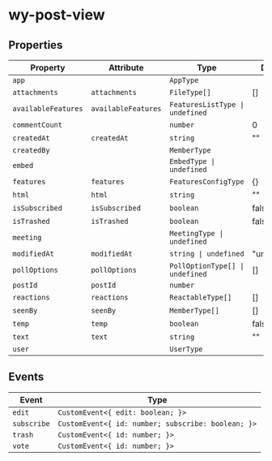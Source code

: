 # wy-post-view

## Properties

| Property            | Attribute           | Type                            | Default     |
|---------------------|---------------------|---------------------------------|-------------|
| `app`               |                     | `AppType`                       |             |
| `attachments`       | `attachments`       | `FileType[]`                    | []          |
| `availableFeatures` | `availableFeatures` | `FeaturesListType \| undefined` |             |
| `commentCount`      |                     | `number`                        | 0           |
| `createdAt`         | `createdAt`         | `string`                        | ""          |
| `createdBy`         |                     | `MemberType`                    |             |
| `embed`             |                     | `EmbedType \| undefined`        |             |
| `features`          | `features`          | `FeaturesConfigType`            | {}          |
| `html`              | `html`              | `string`                        | ""          |
| `isSubscribed`      | `isSubscribed`      | `boolean`                       | false       |
| `isTrashed`         | `isTrashed`         | `boolean`                       | false       |
| `meeting`           |                     | `MeetingType \| undefined`      |             |
| `modifiedAt`        | `modifiedAt`        | `string \| undefined`           | "undefined" |
| `pollOptions`       | `pollOptions`       | `PollOptionType[] \| undefined` | []          |
| `postId`            | `postId`            | `number`                        |             |
| `reactions`         | `reactions`         | `ReactableType[]`               | []          |
| `seenBy`            | `seenBy`            | `MemberType[]`                  | []          |
| `temp`              | `temp`              | `boolean`                       | false       |
| `text`              | `text`              | `string`                        | ""          |
| `user`              |                     | `UserType`                      |             |

## Events

| Event       | Type                                             |
|-------------|--------------------------------------------------|
| `edit`      | `CustomEvent<{ edit: boolean; }>`                |
| `subscribe` | `CustomEvent<{ id: number; subscribe: boolean; }>` |
| `trash`     | `CustomEvent<{ id: number; }>`                   |
| `vote`      | `CustomEvent<{ id: number; }>`                   |
